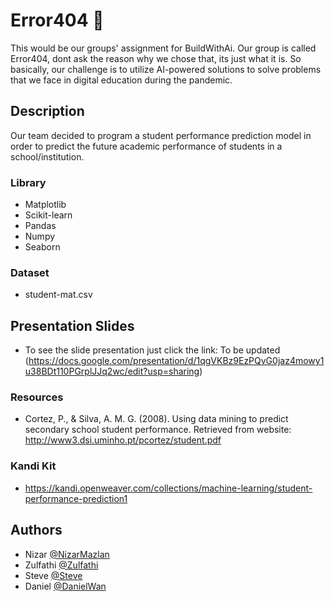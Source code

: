 
# Error404 :space_invader:

This would be our groups' assignment for BuildWithAi. Our group is called Error404, dont ask the reason why we chose that, its just what it is.
So basically, our challenge is to utilize AI-powered solutions to solve problems that we face in digital education during the pandemic.

## Description

Our team decided to program a student performance prediction model in order to predict the future academic performance of students in a school/institution.

### Library
* Matplotlib
* Scikit-learn
* Pandas
* Numpy
* Seaborn

### Dataset

* student-mat.csv

## Presentation Slides
- To see the slide presentation just click the link: To be updated
(https://docs.google.com/presentation/d/1qgVKBz9EzPQvG0jaz4mowy1u38BDt110PGrplJJq2wc/edit?usp=sharing)

### Resources
- Cortez, P., & Silva, A. M. G. (2008). Using data mining to predict secondary school student performance. Retrieved from website: http://www3.dsi.uminho.pt/pcortez/student.pdf

### Kandi Kit
- https://kandi.openweaver.com/collections/machine-learning/student-performance-prediction1


## Authors

- Nizar [@NizarMazlan](https://github.com/NizarMazlan)
- Zulfathi [@Zulfathi](https://github.com/zulfathihanafi)
- Steve [@Steve](https://github.com/scz-stib)
- Daniel [@DanielWan](https://github.com/KeluhingBavui)



